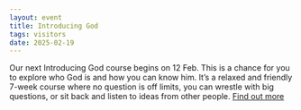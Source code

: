 ```yaml
---
layout: event
title: Introducing God
tags: visitors
date: 2025-02-19
---
```


Our next Introducing God course begins on 12 Feb. This is a chance 
for you to explore who God is and how you can know him. It’s a relaxed and 
friendly 7-week course where no question is off limits, you can wrestle with 
big questions, or sit back and listen to ideas from other people. [Find out more](/introducing-god)
